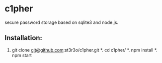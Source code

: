 # c1pher

secure password storage based on sqlite3 and node.js.

## Installation:

1. git clone git@github.com:st3r3o/c1pher.git
*. cd c1pher/
*. npm install
*. npm start


